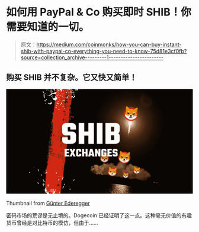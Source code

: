 # 如何用 PayPal & Co 购买即时 SHIB！你需要知道的一切。

> 原文：<https://medium.com/coinmonks/how-you-can-buy-instant-shib-with-paypal-co-everything-you-need-to-know-75d81e3cf0fb?source=collection_archive---------1----------------------->

## 购买 SHIB 并不复杂。它又快又简单！

![](img/d2c514a8cf8e684ecda728e8129dd2e9.png)

Thumbnail from [Günter Ederegger](https://medium.com/u/4f0c50d16421?source=post_page-----75d81e3cf0fb--------------------------------)

密码市场的荒谬是无止境的。Dogecoin 已经证明了这一点。这种毫无价值的有趣货币曾经是对比特币的模仿，但由于……
